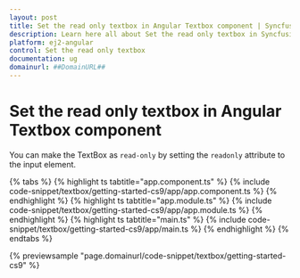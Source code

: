 ```yaml
---
layout: post
title: Set the read only textbox in Angular Textbox component | Syncfusion
description: Learn here all about Set the read only textbox in Syncfusion Angular Textbox component of Syncfusion Essential JS 2 and more.
platform: ej2-angular
control: Set the read only textbox 
documentation: ug
domainurl: ##DomainURL##
---
```


# Set the read only textbox in Angular Textbox component

You can make the TextBox as `read-only` by setting the `readonly` attribute to the input element.

{% tabs %}
{% highlight ts tabtitle="app.component.ts" %}
{% include code-snippet/textbox/getting-started-cs9/app/app.component.ts %}
{% endhighlight %}
{% highlight ts tabtitle="app.module.ts" %}
{% include code-snippet/textbox/getting-started-cs9/app/app.module.ts %}
{% endhighlight %}
{% highlight ts tabtitle="main.ts" %}
{% include code-snippet/textbox/getting-started-cs9/app/main.ts %}
{% endhighlight %}
{% endtabs %}
  
{% previewsample "page.domainurl/code-snippet/textbox/getting-started-cs9" %}
